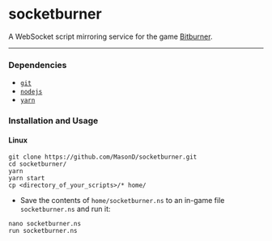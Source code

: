 # socketburner

A WebSocket script mirroring service for the game [Bitburner](https://github.com/danielyxie/bitburner).

---

### Dependencies
* [`git`](https://git-scm.com/)
* [`nodejs`](https://nodejs.org/)
* [`yarn`](https://yarnpkg.com/)

### Installation and Usage
#### Linux
```
git clone https://github.com/MasonD/socketburner.git
cd socketburner/
yarn
yarn start
cp <directory_of_your_scripts>/* home/
```
* Save the contents of `home/socketburner.ns` to an in-game file `socketburner.ns` and run it:
```
nano socketburner.ns
run socketburner.ns
```
